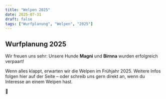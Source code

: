 ```yaml
---
title: "Welpen 2025"
date: 2025-07-31
draft: false
tags: ["Wurfplanung", "Welpen", "2025"]
---
```


## Wurfplanung 2025

Wir freuen uns sehr:
Unsere Hunde **Magni** und **Birnna** wurden erfolgreich verpaart!

Wenn alles klappt, erwarten wir die Welpen im Frühjahr 2025.
Weitere Infos folgen hier auf der Seite – oder schreib uns gern direkt an, wenn du Interesse an einem Welpen hast.

🐾
